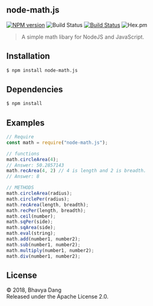 ## node-math.js
<a href="https://www.npmjs.com/package/node-math.js"><img src="https://img.shields.io/npm/v/node-math.js.svg?maxAge=3600" alt="NPM version" /></a>
![Build Status](https://img.shields.io/travis/Sythe2954/node-math.js.svg)
[![Build Status](https://travis-ci.org/Sythe2954/node-math.js.svg?branch=master)](https://travis-ci.org/Sythe2954/node-math.js)
![Hex.pm](https://img.shields.io/hexpm/l/plug.svg)

> A simple math libary for NodeJS and JavaScript.<br>


## Installation

```bash
$ npm install node-math.js
```

## Dependencies

```bash
$ npm install
```

## Examples

```js
// Require
const math = require("node-math.js");

// functions
math.circleArea(4);
// Answer: 50.2857143
math.recArea(4, 2) // 4 is length and 2 is breadth.
// Answer: 8

// METHODS
math.circleArea(radius);
math.circlePer(radius);
math.recArea(length, breadth);
math.recPer(length, breadth);
math.ceil(number);
math.sqPer(side);
math.sqArea(side);
math.eval(string);
math.add(number1, number2);
math.sub(number1, number2);
math.multiply(number1, number2);
math.div(number1, number2);
```

## License

&copy; 2018, Bhavya Dang<br>
Released under the Apache License 2.0.